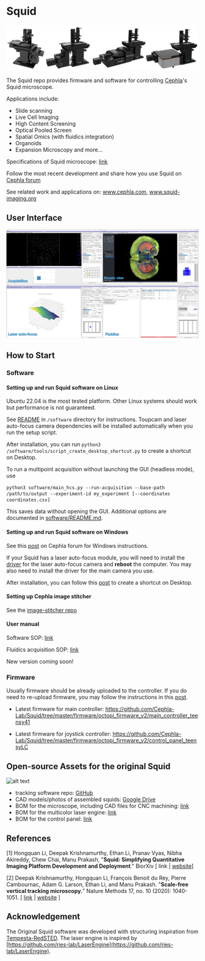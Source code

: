 # Squid
[![scopes](https://github.com/Alpaca233/assets/blob/main/Squid/scopes.png)](https://cephla.com/)

The Squid repo provides firmware and software for controlling [Cephla](https://cephla.com/)'s Squid microscope.

Applications include:
- Slide scanning
- Live Cell Imaging
- High Content Screening
- Optical Pooled Screen
- Spatial Omics (with fluidics integration)
- Organoids
- Expansion Microscopy
and more...

Specifications of Squid microscope: [link](https://drive.google.com/file/d/17UNSiwup-NDPrC1WH6AqDNlK4GmBZlK2/view)

Follow the most recent development and share how you use Squid on [Cephla forum](https://forum.squid-imaging.org/)

See related work and applications on: www.cephla.com, www.squid-imaging.org
## User Interface
![ui](https://github.com/Alpaca233/assets/blob/main/Squid/gui.png)

## How to Start
### Software
#### Setting up and run Squid software on Linux
Ubuntu 22.04 is the most tested platform. Other Linux systems should work but performance is not guaranteed.

See [README](https://github.com/Cephla-Lab/Squid/blob/master/software/README.md) in `/software` directory for instructions. Toupcam and laser auto-focus camera dependencies will be installed automatically when you run the setup script.

After installation, you can run `python3 /software/tools/script_create_desktop_shortcut.py` to create a shortcut on Desktop.

To run a multipoint acquisition without launching the GUI (headless mode), use
```
python3 software/main_hcs.py --run-acquisition --base-path /path/to/output --experiment-id my_experiment [--coordinates coordinates.csv]
```
This saves data without opening the GUI. Additional options are documented in [software/README.md](software/README.md).
#### Setting up and run Squid software on Windows
See this [post](https://forum.squid-imaging.org/t/setting-up-the-software-on-a-windows-computer/77) on Cephla forum for Windows instructions.

If your Squid has a laser auto-focus module, you will need to install the [driver](https://drive.google.com/drive/folders/1wq0QocIqeD-ZyYgHUPIJ1efOPiPq-fom?usp=sharing) for the laser auto-focus camera and **reboot** the computer. You may also need to install the driver for the main camera you use.

After installation, you can follow this [post](https://forum.squid-imaging.org/t/setting-up-desktop-shortcut-on-a-windows-computer/94) to create a shortcut on Desktop.
#### Setting up Cephla image stitcher
See the [image-stitcher repo](https://github.com/Cephla-Lab/image-stitcher)

#### User manual
Software SOP: [link](https://cephla.notion.site/Squid-user-manual-2025-06-2102dfbf6ae48034bb3bf56641f1c8c7?pvs=143)

Fluidics acquisition SOP: [link](https://cephla.notion.site/User-manual-for-fluidics-imaging-21c2dfbf6ae48036aa0ef633ef155530)

New version coming soon!

### Firmware
Usually firmware should be already uploaded to the controller. If you do need to re-upload firmware, you may follow the instructions in this [post](https://forum.squid-imaging.org/t/setting-up-arduino-teensyduino-ide-for-uploading-firmware/36).

- Latest firmware for main controller: https://github.com/Cephla-Lab/Squid/tree/master/firmware/octopi_firmware_v2/main_controller_teensy41

- Latest firmware for joystick controller: https://github.com/Cephla-Lab/Squid/tree/master/firmware/octopi_firmware_v2/control_panel_teensyLC

## Open-source Assets for the original Squid
![alt text](https://i.imgur.com/Gjwh02y.png)
- tracking software repo: [GitHub](https://github.com/prakashlab/squid-tracking)
- CAD models/photos of assembled squids: [Google Drive](https://drive.google.com/drive/folders/1JdVp34HtERGpBCBlFX6jFDwMUdeBLCEx?usp=sharing)
- BOM for the microscope, including CAD files for CNC machining: [link](https://docs.google.com/spreadsheets/d/1WA64HySj9I7XROtTXuaRvjlbhHXRGspvoxb_20CWDR8/edit?usp=drivesdk)
- BOM for the multicolor laser engine: [link](https://docs.google.com/spreadsheets/d/1hEM6PsxZPTp1LY3cpxUJOS3Q1YLQN-xniF33ZddFj9U/edit#gid=1175873468)
- BOM for the control panel: [link](https://docs.google.com/spreadsheets/d/1z2HjibIG9PHffiDsbuzQXmvf2gSFMduHrXkPwDbcXRY/edit?usp=sharing)
  
## References
[1] Hongquan Li, Deepak Krishnamurthy, Ethan Li, Pranav Vyas, Nibha Akireddy, Chew Chai, Manu Prakash, "**Squid: Simplifying Quantitative Imaging Platform Development and Deployment**." BiorXiv [ link | [website](https://squid-imaging.org)]

[2] Deepak Krishnamurthy, Hongquan Li, François Benoit du Rey, Pierre Cambournac, Adam G. Larson, Ethan Li, and Manu Prakash. "**Scale-free vertical tracking microscopy.**" Nature Methods 17, no. 10 (2020): 1040-1051. [ [link](https://www.nature.com/articles/s41592-020-0924-7) | [website](https://gravitymachine.org) ]

## Acknowledgement
The Original Squid software was developed with structuring inspiration from [Tempesta-RedSTED](https://github.com/jonatanalvelid/Tempesta-RedSTED). The laser engine is inspired by [https://github.com/ries-lab/LaserEngine](https://github.com/ries-lab/LaserEngine). 
